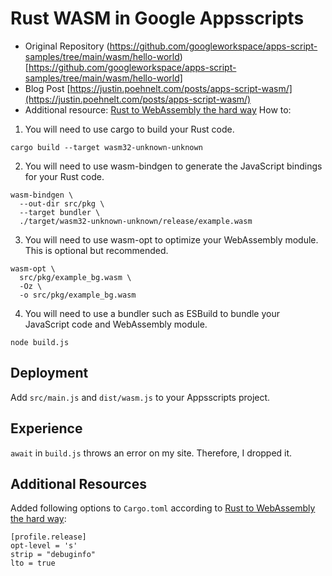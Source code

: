 # Rust WASM in Google Appsscripts

- Original Repository (https://github.com/googleworkspace/apps-script-samples/tree/main/wasm/hello-world)[https://github.com/googleworkspace/apps-script-samples/tree/main/wasm/hello-world]
- Blog Post [https://justin.poehnelt.com/posts/apps-script-wasm/](https://justin.poehnelt.com/posts/apps-script-wasm/)
- Additional resource: [Rust to WebAssembly the hard way](https://surma.dev/things/rust-to-webassembly/)
How to:


1. You will need to use cargo to build your Rust code.
```
cargo build --target wasm32-unknown-unknown
```

2. You will need to use wasm-bindgen to generate the JavaScript bindings for your Rust code.
```
wasm-bindgen \
  --out-dir src/pkg \
  --target bundler \
  ./target/wasm32-unknown-unknown/release/example.wasm
```

3. You will need to use wasm-opt to optimize your WebAssembly module. This is optional but recommended.
```
wasm-opt \
  src/pkg/example_bg.wasm \
  -Oz \
  -o src/pkg/example_bg.wasm
```

4. You will need to use a bundler such as ESBuild to bundle your JavaScript code and WebAssembly module.
```
node build.js
```

## Deployment

Add `src/main.js` and `dist/wasm.js` to your Appsscripts project.


## Experience

`await` in `build.js` throws an error on my site. Therefore, I dropped it. 


## Additional Resources

Added following options to `Cargo.toml` according to [Rust to WebAssembly the hard way](https://surma.dev/things/rust-to-webassembly/):
```
[profile.release]
opt-level = 's'
strip = "debuginfo"
lto = true
```
